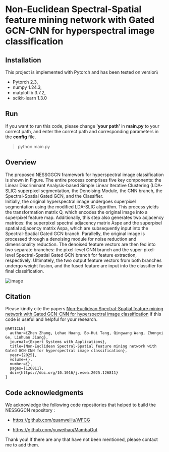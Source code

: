 # Non-Euclidean Spectral-Spatial feature mining network with Gated GCN-CNN for hyperspectral image classification

## Installation

This project is implemented with Pytorch and has been tested on version\
- Pytorch 2.3,
- numpy 1.24.3,
- matplotlib 3.7.2,
- scikit-learn 1.3.0

## Run
If you want to run this code, please change **'your path'** in **main.py** to your correct path, and enter the correct path and corresponding parameters in the **config** file.

> python main.py 

<h2>Overview</h2>

The proposed NESSGGCN framework for hyperspectral image classification is shown in Figure. The entire process comprises five key components: the Linear Discriminant Analysis-based Simple Linear Iterative Clustering (LDA-SLIC) superpixel segmentation, the Denoising Module, the CNN branch, the Spectral-Spatial Gated GCN, and the Classifier. \
Initially, the original hyperspectral image undergoes superpixel segmentation using the modified LDA-SLIC algorithm. This process yields the transformation matrix Q, which encodes the original image into a superpixel feature map. Additionally, this step also generates two adjacency matrices: the superpixel spectral adjacency matrix Aspe and the superpixel spatial adjacency matrix Aspa, which are subsequently input into the Spectral-Spatial Gated GCN branch. Parallelly, the original image is processed through a denoising module for noise reduction and dimensionality reduction. The denoised feature vectors are then fed into two separate branches: the pixel-level CNN branch and the super-pixel-level Spectral-Spatial Gated GCN branch for feature extraction, respectively. Ultimately, the two output feature vectors from both branches undergo weight fusion, and the fused feature are input into the classifier for final classification. 

![image](https://github.com/user-attachments/assets/895c7c3f-bf81-47ef-b58b-2c99641e2a45)

## Citation
Please kindly cite the papers [Non-Euclidean Spectral-Spatial feature mining network with Gated GCN-CNN for hyperspectral image classification](https://www.sciencedirect.com/science/article/abs/pii/S0957417425004336) if this code is useful and helpful for your research.
```
@ARTICLE{
  author={Zhen Zhang, Lehao Huang, Bo-Hui Tang, Qingwang Wang, Zhongxi Ge, Linhuan Jiang},
  journal={Expert Systems with Applications}, 
  title={Non-Euclidean Spectral-Spatial feature mining network with Gated GCN-CNN for hyperspectral image classification}, 
  year={2025},
  volume={},
  number={},
  pages={126811},
  doi={https://doi.org/10.1016/j.eswa.2025.126811}
}
```


<h2>Code acknowledgments</h2>

We acknowledge the following code repositories that helped to build the NESSGGCN repository :  

- https://github.com/quanweiliu/WFCG

- https://github.com/yuweihao/MambaOut



Thank you! If there are any that have not been mentioned, please contact me to add them.
